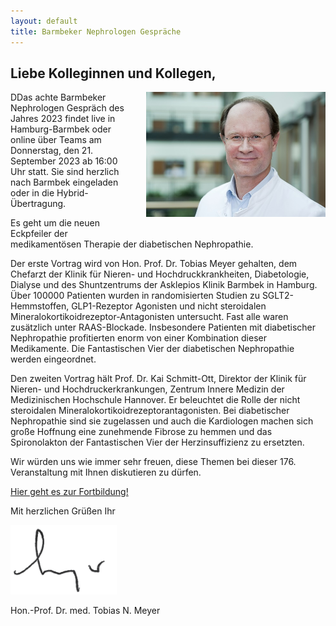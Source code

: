 ```yaml
---
layout: default
title: Barmbeker Nephrologen Gespräche
---
```

## Liebe Kolleginnen und Kollegen,   

<img src="/assets/images/CA_Meyer.jpg" height="200rem" alt="Portraitfoto Hon. Prof. Dr. Tobias N. Meyer" style="float:right; margin-left:20px; margin-bottom:20px;">DDas achte Barmbeker Nephrologen Gespräch des Jahres 2023 findet live in Hamburg-Barmbek oder online über Teams am Donnerstag, den 21. September 2023 ab 16:00 Uhr statt. Sie sind herzlich nach Barmbek eingeladen oder in die Hybrid-Übertragung.      

Es geht um die neuen Eckpfeiler der medikamentösen Therapie der diabetischen Nephropathie.   
   
Der erste Vortrag wird von Hon. Prof. Dr. Tobias Meyer gehalten, dem Chefarzt der Klinik für Nieren- und Hochdruckkrankheiten, Diabetologie, Dialyse und des Shuntzentrums der Asklepios Klinik Barmbek in Hamburg. Über 100000 Patienten wurden in randomisierten Studien zu SGLT2-Hemmstoffen, GLP1-Rezeptor Agonisten und nicht steroidalen Mineralokortikoidrezeptor-Antagonisten untersucht. Fast alle waren zusätzlich unter RAAS-Blockade. Insbesondere Patienten mit diabetischer Nephropathie profitierten enorm von einer Kombination dieser Medikamente. Die Fantastischen Vier der diabetischen Nephropathie werden eingeordnet.         
   
Den zweiten Vortrag hält Prof. Dr. Kai Schmitt-Ott, Direktor der Klinik für Nieren- und Hochdruckerkrankungen,
Zentrum Innere Medizin der Medizinischen Hochschule Hannover. Er beleuchtet die Rolle der nicht steroidalen Mineralokortikoidrezeptorantagonisten. Bei diabetischer Nephropathie sind sie zugelassen und auch die Kardiologen machen sich große Hoffnung eine zunehmende Fibrose zu hemmen und das Spironolakton der Fantastischen Vier der Herzinsuffizienz zu ersetzten.         
   
Wir würden uns wie immer sehr freuen, diese Themen bei dieser 176. Veranstaltung mit Ihnen diskutieren zu dürfen.         

<a class="button" href="https://teams.microsoft.com/l/meetup-join/19%3ameeting_YmUxOTUxMDQtOWQ3MC00MWNkLWJhZmQtODZkMGRiMmM0OGE3%40thread.v2/0?context=%7b%22Tid%22%3a%22e6160a47-a12e-4ab1-be56-bddd09456693%22%2c%22Oid%22%3a%2254de3200-43af-4cbb-8fde-9d0457be7bcb%22%7d" target="_blank">Hier geht es zur Fortbildung!</a>  

Mit herzlichen Grüßen Ihr  

![Unterschrift Prof. Meyer](/assets/images/unterschrift-meyer.png)  

Hon.-Prof. Dr. med. Tobias N. Meyer  
